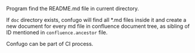 Program find the README.md file in current directory.  

If `doc` directory exists, confugo will find all *.md files inside it and create a new document for every md file 
in confluence document tree, as sibling of ID mentioned in `confluence.ancestor` file.

Confugo can be part of CI process.